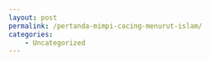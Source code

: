 ```yaml
---
layout: post
permalink: /pertanda-mimpi-cacing-menurut-islam/
categories:
    - Uncategorized
---
```


